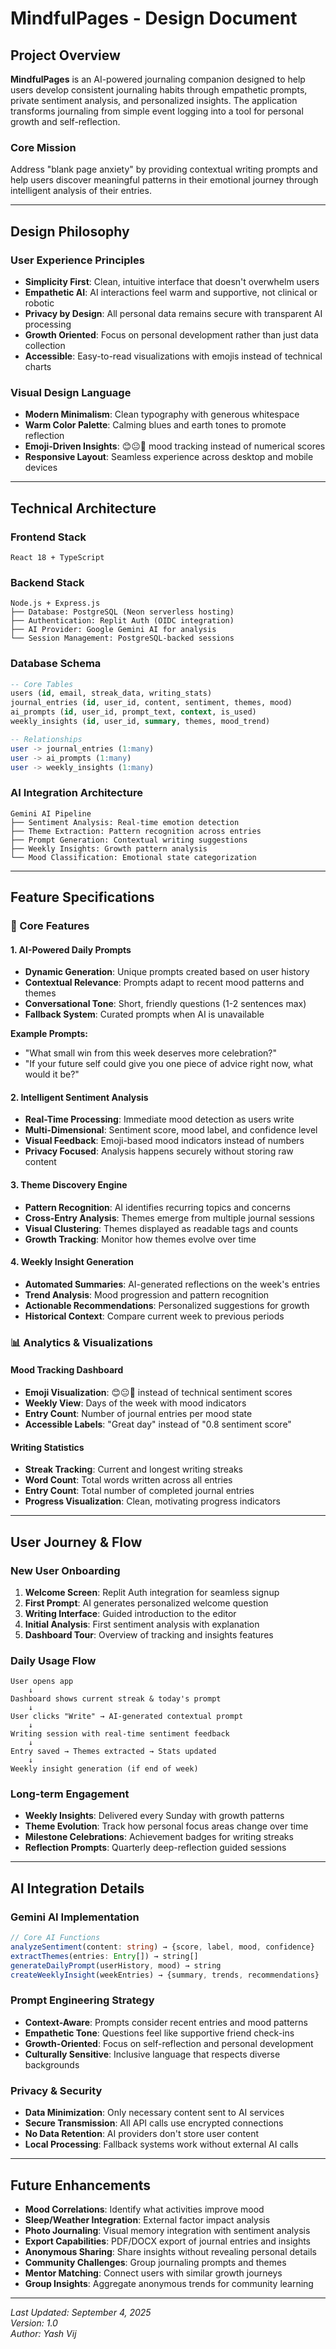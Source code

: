 # MindfulPages - Design Document

## Project Overview

**MindfulPages** is an AI-powered journaling companion designed to help users develop consistent journaling habits through empathetic prompts, private sentiment analysis, and personalized insights. The application transforms journaling from simple event logging into a tool for personal growth and self-reflection.

### Core Mission
Address "blank page anxiety" by providing contextual writing prompts and help users discover meaningful patterns in their emotional journey through intelligent analysis of their entries.

---

## Design Philosophy

### User Experience Principles
- **Simplicity First**: Clean, intuitive interface that doesn't overwhelm users
- **Empathetic AI**: AI interactions feel warm and supportive, not clinical or robotic  
- **Privacy by Design**: All personal data remains secure with transparent AI processing
- **Growth Oriented**: Focus on personal development rather than just data collection
- **Accessible**: Easy-to-read visualizations with emojis instead of technical charts

### Visual Design Language
- **Modern Minimalism**: Clean typography with generous whitespace
- **Warm Color Palette**: Calming blues and earth tones to promote reflection
- **Emoji-Driven Insights**: 😊😐🙁 mood tracking instead of numerical scores
- **Responsive Layout**: Seamless experience across desktop and mobile devices

---

## Technical Architecture

### Frontend Stack
```
React 18 + TypeScript
```

### Backend Stack  
```
Node.js + Express.js
├── Database: PostgreSQL (Neon serverless hosting)
├── Authentication: Replit Auth (OIDC integration)
├── AI Provider: Google Gemini AI for analysis
└── Session Management: PostgreSQL-backed sessions
```

### Database Schema
```sql
-- Core Tables
users (id, email, streak_data, writing_stats)
journal_entries (id, user_id, content, sentiment, themes, mood)
ai_prompts (id, user_id, prompt_text, context, is_used)
weekly_insights (id, user_id, summary, themes, mood_trend)

-- Relationships
user -> journal_entries (1:many)
user -> ai_prompts (1:many) 
user -> weekly_insights (1:many)
```

### AI Integration Architecture
```
Gemini AI Pipeline
├── Sentiment Analysis: Real-time emotion detection
├── Theme Extraction: Pattern recognition across entries  
├── Prompt Generation: Contextual writing suggestions
├── Weekly Insights: Growth pattern analysis
└── Mood Classification: Emotional state categorization
```

---

## Feature Specifications

### 🎯 Core Features

#### 1. AI-Powered Daily Prompts
- **Dynamic Generation**: Unique prompts created based on user history
- **Contextual Relevance**: Prompts adapt to recent mood patterns and themes
- **Conversational Tone**: Short, friendly questions (1-2 sentences max)
- **Fallback System**: Curated prompts when AI is unavailable

**Example Prompts:**
- "What small win from this week deserves more celebration?"
- "If your future self could give you one piece of advice right now, what would it be?"

#### 2. Intelligent Sentiment Analysis
- **Real-Time Processing**: Immediate mood detection as users write
- **Multi-Dimensional**: Sentiment score, mood label, and confidence level
- **Visual Feedback**: Emoji-based mood indicators instead of numbers
- **Privacy Focused**: Analysis happens securely without storing raw content

#### 3. Theme Discovery Engine
- **Pattern Recognition**: AI identifies recurring topics and concerns
- **Cross-Entry Analysis**: Themes emerge from multiple journal sessions
- **Visual Clustering**: Themes displayed as readable tags and counts
- **Growth Tracking**: Monitor how themes evolve over time

#### 4. Weekly Insight Generation
- **Automated Summaries**: AI-generated reflections on the week's entries
- **Trend Analysis**: Mood progression and pattern recognition
- **Actionable Recommendations**: Personalized suggestions for growth
- **Historical Context**: Compare current week to previous periods

### 📊 Analytics & Visualizations

#### Mood Tracking Dashboard
- **Emoji Visualization**: 😊😐🙁 instead of technical sentiment scores
- **Weekly View**: Days of the week with mood indicators
- **Entry Count**: Number of journal entries per mood state
- **Accessible Labels**: "Great day" instead of "0.8 sentiment score"

#### Writing Statistics
- **Streak Tracking**: Current and longest writing streaks
- **Word Count**: Total words written across all entries
- **Entry Count**: Total number of completed journal entries
- **Progress Visualization**: Clean, motivating progress indicators

---

## User Journey & Flow

### New User Onboarding
1. **Welcome Screen**: Replit Auth integration for seamless signup
2. **First Prompt**: AI generates personalized welcome question
3. **Writing Interface**: Guided introduction to the editor
4. **Initial Analysis**: First sentiment analysis with explanation
5. **Dashboard Tour**: Overview of tracking and insights features

### Daily Usage Flow
```
User opens app
    ↓
Dashboard shows current streak & today's prompt
    ↓
User clicks "Write" → AI-generated contextual prompt
    ↓
Writing session with real-time sentiment feedback
    ↓
Entry saved → Themes extracted → Stats updated
    ↓
Weekly insight generation (if end of week)
```

### Long-term Engagement
- **Weekly Insights**: Delivered every Sunday with growth patterns
- **Theme Evolution**: Track how personal focus areas change over time  
- **Milestone Celebrations**: Achievement badges for writing streaks
- **Reflection Prompts**: Quarterly deep-reflection guided sessions

---

## AI Integration Details

### Gemini AI Implementation
```typescript
// Core AI Functions
analyzeSentiment(content: string) → {score, label, mood, confidence}
extractThemes(entries: Entry[]) → string[]
generateDailyPrompt(userHistory, mood) → string
createWeeklyInsight(weekEntries) → {summary, trends, recommendations}
```

### Prompt Engineering Strategy
- **Context-Aware**: Prompts consider recent entries and mood patterns
- **Empathetic Tone**: Questions feel like supportive friend check-ins
- **Growth-Oriented**: Focus on self-reflection and personal development
- **Culturally Sensitive**: Inclusive language that respects diverse backgrounds

### Privacy & Security
- **Data Minimization**: Only necessary content sent to AI services
- **Secure Transmission**: All API calls use encrypted connections
- **No Data Retention**: AI providers don't store user content
- **Local Processing**: Fallback systems work without external AI calls

---

## Future Enhancements

- **Mood Correlations**: Identify what activities improve mood
- **Sleep/Weather Integration**: External factor impact analysis  
- **Photo Journaling**: Visual memory integration with sentiment analysis
- **Export Capabilities**: PDF/DOCX export of journal entries and insights
- **Anonymous Sharing**: Share insights without revealing personal details
- **Community Challenges**: Group journaling prompts and themes
- **Mentor Matching**: Connect users with similar growth journeys
- **Group Insights**: Aggregate anonymous trends for community learning

---

*Last Updated: September 4, 2025*  
*Version: 1.0*  
*Author: Yash Vij*

